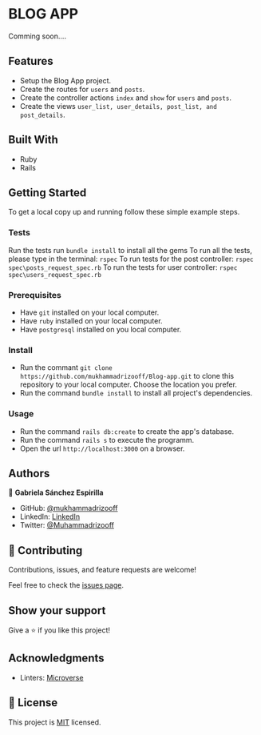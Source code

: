 # BLOG APP
Comming soon....


## Features

- Setup the Blog App project.
- Create the routes for `users` and `posts`.
- Create the controller actions `index` and `show` for `users` and `posts`.
- Create the views `user_list, user_details, post_list, and post_details`.


## Built With

- Ruby
- Rails


## Getting Started

To get a local copy up and running follow these simple example steps.

### Tests
Run the tests
run `bundle install` to install all the gems
To run all the tests, please type in the terminal: `rspec`
To run tests for the post controller: `rspec spec\posts_request_spec.rb`
To run the tests for user controller: `rspec spec\users_request_spec.rb`

### Prerequisites

- Have `git` installed on your local computer.
- Have `ruby` installed on your local computer.
- Have `postgresql` installed on you local computer.

### Install

- Run the commant `git clone https://github.com/mukhammadrizooff/Blog-app.git` to clone this repository to your local computer. Choose the location you prefer.
- Run the command `bundle install` to install all project's dependencies.

### Usage

- Run the command `rails db:create` to create the app's database.
- Run the command `rails s` to execute the programm.
- Open the url `http://localhost:3000` on a browser.


## Authors

👤 **Gabriela Sánchez Espirilla**

- GitHub: [@mukhammadrizooff](https://github.com/mukhammadrizooff)
- LinkedIn: [LinkedIn](https://www.linkedin.com/in/mukhammadrizooff/)
- Twitter: [@Muhammadrizooff](https://twitter.com/Muhammadrizooff)


## 🤝 Contributing

Contributions, issues, and feature requests are welcome!

Feel free to check the [issues page](../../issues/).


## Show your support

Give a ⭐️ if you like this project!


## Acknowledgments

- Linters: [Microverse](https://github.com/microverseinc/linters-config)


## 📝 License

This project is [MIT](./LICENSE) licensed.

